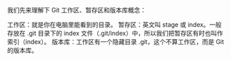 我们先来理解下 Git 工作区、暂存区和版本库概念：

  工作区：就是你在电脑里能看到的目录。
  暂存区：英文叫 stage 或 index。一般存放在 .git 目录下的 index 文件（.git/index）中，所以我们把暂存区有时也叫作索引（index）。
  版本库：工作区有一个隐藏目录 .git，这个不算工作区，而是 Git 的版本库。